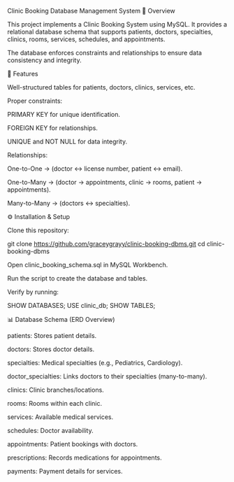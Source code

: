Clinic Booking Database Management System
📌 Overview

This project implements a Clinic Booking System using MySQL.
It provides a relational database schema that supports patients, doctors, specialties, clinics, rooms, services, schedules, and appointments.

The database enforces constraints and relationships to ensure data consistency and integrity.

📂 Features

Well-structured tables for patients, doctors, clinics, services, etc.

Proper constraints:

PRIMARY KEY for unique identification.

FOREIGN KEY for relationships.

UNIQUE and NOT NULL for data integrity.

Relationships:

One-to-One → (doctor ↔ license number, patient ↔ email).

One-to-Many → (doctor → appointments, clinic → rooms, patient → appointments).

Many-to-Many → (doctors ↔ specialties).

⚙️ Installation & Setup

Clone this repository:

git clone https://github.com/graceygrayy/clinic-booking-dbms.git
cd clinic-booking-dbms


Open clinic_booking_schema.sql in MySQL Workbench.

Run the script to create the database and tables.

Verify by running:

SHOW DATABASES;
USE clinic_db;
SHOW TABLES;

📊 Database Schema (ERD Overview)

patients: Stores patient details.

doctors: Stores doctor details.

specialties: Medical specialties (e.g., Pediatrics, Cardiology).

doctor_specialties: Links doctors to their specialties (many-to-many).

clinics: Clinic branches/locations.

rooms: Rooms within each clinic.

services: Available medical services.

schedules: Doctor availability.

appointments: Patient bookings with doctors.

prescriptions: Records medications for appointments.

payments: Payment details for services.
